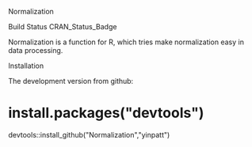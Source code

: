 Normalization

Build Status CRAN_Status_Badge

Normalization is a function for R, which tries make normalization easy in data processing. 


Installation

The development version from github:

# install.packages("devtools")
devtools::install_github("Normalization","yinpatt")
